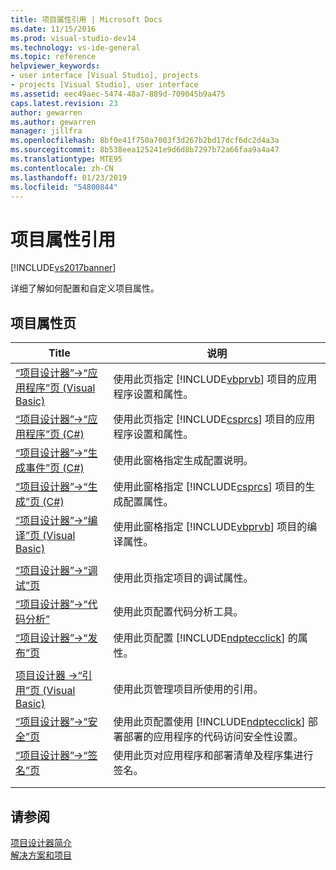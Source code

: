 ```yaml
---
title: 项目属性引用 | Microsoft Docs
ms.date: 11/15/2016
ms.prod: visual-studio-dev14
ms.technology: vs-ide-general
ms.topic: reference
helpviewer_keywords:
- user interface [Visual Studio], projects
- projects [Visual Studio], user interface
ms.assetid: eec49aec-5474-48a7-889d-709045b9a475
caps.latest.revision: 23
author: gewarren
ms.author: gewarren
manager: jillfra
ms.openlocfilehash: 8bf0e41f750a7003f3d267b2bd17dcf6dc2d4a3a
ms.sourcegitcommit: 8b538eea125241e9d6d8b7297b72a66faa9a4a47
ms.translationtype: MTE95
ms.contentlocale: zh-CN
ms.lasthandoff: 01/23/2019
ms.locfileid: "54800844"
---
```

# <a name="project-properties-reference"></a>项目属性引用
[!INCLUDE[vs2017banner](../../includes/vs2017banner.md)]

  
详细了解如何配置和自定义项目属性。  
  
## <a name="project-properties-pages"></a>项目属性页  
  
|Title|说明|  
|-----------|-----------------|  
|[“项目设计器”->“应用程序”页 (Visual Basic)](../../ide/reference/application-page-project-designer-visual-basic.md)|使用此页指定 [!INCLUDE[vbprvb](../../includes/vbprvb-md.md)] 项目的应用程序设置和属性。|  
|[“项目设计器”->“应用程序”页 (C#)](../../ide/reference/application-page-project-designer-csharp.md)|使用此页指定 [!INCLUDE[csprcs](../../includes/csprcs-md.md)] 项目的应用程序设置和属性。|  
|[“项目设计器”->“生成事件”页 (C#)](../../ide/reference/build-events-page-project-designer-csharp.md)|使用此窗格指定生成配置说明。|  
|[“项目设计器”->“生成”页 (C#)](../../ide/reference/build-page-project-designer-csharp.md)|使用此窗格指定 [!INCLUDE[csprcs](../../includes/csprcs-md.md)] 项目的生成配置属性。|  
|[“项目设计器”->“编译”页 (Visual Basic)](../../ide/reference/compile-page-project-designer-visual-basic.md)|使用此窗格指定 [!INCLUDE[vbprvb](../../includes/vbprvb-md.md)] 项目的编译属性。|  
|||  
|[“项目设计器”->“调试”页](../../ide/reference/debug-page-project-designer.md)|使用此页指定项目的调试属性。|  
|[“项目设计器”->“代码分析”](../../ide/reference/code-analysis-project-designer.md)|使用此页配置代码分析工具。|  
|[“项目设计器”->“发布”页](../../ide/reference/publish-page-project-designer.md)|使用此页配置 [!INCLUDE[ndptecclick](../../includes/ndptecclick-md.md)] 的属性。|  
|||  
|[项目设计器 ->“引用”页 (Visual Basic)](../../ide/reference/references-page-project-designer-visual-basic.md)|使用此页管理项目所使用的引用。|  
|[“项目设计器”->“安全”页](../../ide/reference/security-page-project-designer.md)|使用此页配置使用 [!INCLUDE[ndptecclick](../../includes/ndptecclick-md.md)] 部署部署的应用程序的代码访问安全性设置。|  
|[“项目设计器”->“签名”页](../../ide/reference/signing-page-project-designer.md)|使用此页对应用程序和部署清单及程序集进行签名。|  
|||  
|||  
  
## <a name="see-also"></a>请参阅  
 [项目设计器简介](http://msdn.microsoft.com/898dd854-c98d-430c-ba1b-a913ce3c73d7)   
 [解决方案和项目](../../ide/solutions-and-projects-in-visual-studio.md)
